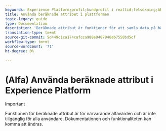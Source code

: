 ```yaml
---
keywords: Experience Platform;profil;kundprofil i realtid;felsökning;API
title: Använda beräknade attribut i plattformen
topic-legacy: guide
type: Documentation
description: 'Beräknade attribut är funktioner för att samla data på händelsenivå i profilnivåattribut. Funktionerna beräknas automatiskt så att de kan användas för segmentering, aktivering och personalisering. '
translation-type: tm+mt
source-git-commit: 5d449c1ca174cafcca988e9487940eb7550bd5cf
workflow-type: tm+mt
source-wordcount: '71'
ht-degree: 0%

---
```



# (Alfa) Använda beräknade attribut i Experience Platform

>[!IMPORTANT]
>
>Funktionen för beräknade attribut är för närvarande alfavärden och är inte tillgänglig för alla användare. Dokumentationen och funktionaliteten kan komma att ändras.
